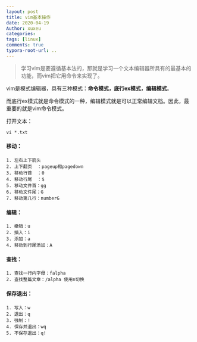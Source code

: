 ```yaml
---
layout: post
title: vim基本操作
date: 2020-04-19
Author: xuxeu
categories: 
tags: [linux]
comments: true
typora-root-url: ..
---
```


> 学习vim是要遵循基本法的，那就是学习一个文本编辑器所具有的最基本的功能，而vim把它用命令来实现了。

vim是模式编辑器，具有三种模式：**命令模式，底行ex模式，编辑模式**。

而底行ex模式就是命令模式的一种，编辑模式就是可以正常编辑文档。因此，最重要的就是vim命令模式。

打开文本：

```vi *.txt```

#### 移动：

```
1. 左右上下箭头
2. 上下翻页  ：pageup和pagedown
3. 移动行首  ：0
4. 移动行尾  ：$
5. 移动文件首：gg
6. 移动文件尾：G
7. 移动第几行：numberG
```

#### 编辑：

```
1. 撤销：u
2. 插入：i
3. 添加：a
4. 移动到行尾添加：A
```

#### 查找：

```
1. 查找一行内字母：falpha
2. 查找整篇文章：/alpha 使用n切换
```

#### 保存退出：

```
1. 写入：w
2. 退出：q
3. 强制：!
4. 保存并退出：wq
5. 不保存退出：q!
```
